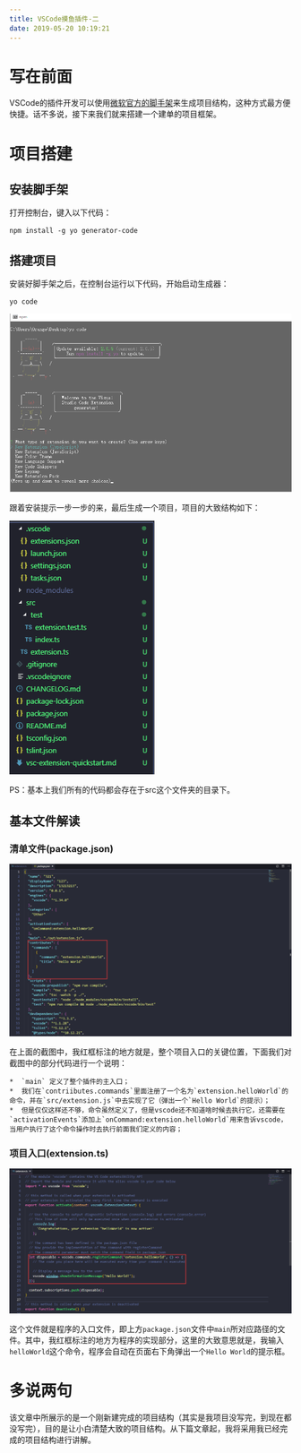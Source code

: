 ```yaml
---
title: VSCode摸鱼插件-二
date: 2019-05-20 10:19:21
---
```


# 写在前面

VSCode的插件开发可以使用[微软官方的脚手架](https://github.com/Microsoft/vscode-generator-code)来生成项目结构，这种方式最方便快捷。话不多说，接下来我们就来搭建一个建单的项目框架。

# 项目搭建

## 安装脚手架

打开控制台，键入以下代码：

```
npm install -g yo generator-code
```

## 搭建项目

安装好脚手架之后，在控制台运行以下代码，开始启动生成器：

```
yo code
```

![1558320150679](VSCode摸鱼插件-二/1558320150679.png)

跟着安装提示一步一步的来，最后生成一个项目，项目的大致结构如下：

![1558322417845](VSCode摸鱼插件-二/1558322417845.png)

PS：基本上我们所有的代码都会存在于src这个文件夹的目录下。

## 基本文件解读

### 清单文件(package.json)

![1558323614786](VSCode摸鱼插件-二/1558323614786.png)

在上面的截图中，我红框标注的地方就是，整个项目入口的关键位置，下面我们对截图中的部分代码进行一个说明：

	*  `main` 定义了整个插件的主入口；
	*  我们在`contriibutes.commands`里面注册了一个名为`extension.helloWorld`的命令，并在`src/extension.js`中去实现了它（弹出一个`Hello World`的提示）；
	*  但是仅仅这样还不够，命令虽然定义了，但是vscode还不知道啥时候去执行它，还需要在`activationEvents`添加上`onCommand:extension.helloWorld`用来告诉vscode，当用户执行了这个命令操作时去执行前面我们定义的内容；

### 项目入口(extension.ts)

![1558323571702](VSCode摸鱼插件-二/1558323571702.png)

这个文件就是程序的入口文件，即上方`package.json`文件中`main`所对应路径的文件。其中，我红框标注的地方为程序的实现部分，这里的大致意思就是，我输入`helloWorld`这个命令，程序会自动在页面右下角弹出一个`Hello World`的提示框。

# 多说两句

该文章中所展示的是一个刚新建完成的项目结构（其实是我项目没写完，到现在都没写完），目的是让小白清楚大致的项目结构。从下篇文章起，我将采用我已经完成的项目结构进行讲解。